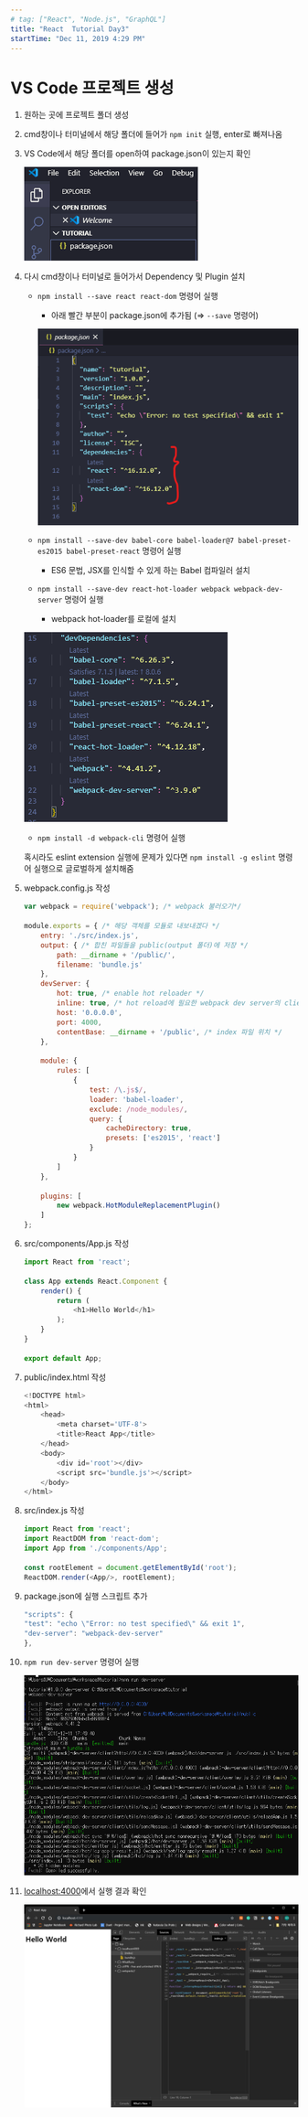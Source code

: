 ```yaml
---
# tag: ["React", "Node.js", "GraphQL"]
title: "React  Tutorial Day3"
startTime: "Dec 11, 2019 4:29 PM"
---
```


# VS Code 프로젝트 생성

1. 원하는 곳에 프로젝트 폴더 생성
2. cmd창이나 터미널에서 해당 폴더에 들어가 `npm init` 실행, enter로 빠져나옴
3. VS Code에서 해당 폴더를 open하여 package.json이 있는지 확인

    ![Day3/Untitled.png](Day3/Untitled.png)

4. 다시 cmd창이나 터미널로 들어가서 Dependency 및 Plugin 설치
    - `npm install --save react react-dom` 명령어 실행
        - 아래 빨간 부분이 package.json에 추가됨 (⇒ `--save` 명령어)

        ![Day3/Untitled%201.png](Day3/Untitled%201.png)

    - `npm install --save-dev babel-core babel-loader@7 babel-preset-es2015 babel-preset-react` 명령어 실행
        - ES6 문법, JSX를 인식할 수 있게 하는 Babel 컴파일러 설치
    - `npm install --save-dev react-hot-loader webpack webpack-dev-server` 명령어 실행
        - webpack hot-loader를 로컬에 설치

    ![Day3/Untitled%202.png](Day3/Untitled%202.png)

    - `npm install -d webpack-cli` 명령어 실행

    혹시라도 eslint extension 실행에 문제가 있다면 `npm install -g eslint` 명령어 실행으로 글로벌하게 설치해줌

5. webpack.config.js 작성
    ```javascript
    var webpack = require('webpack'); /* webpack 불러오기*/
    
    module.exports = { /* 해당 객체를 모듈로 내보내겠다 */
        entry: './src/index.js',
        output: { /* 합친 파일들을 public(output 폴더)에 저장 */
            path: __dirname + '/public/',
            filename: 'bundle.js'
        },
        devServer: {
            hot: true, /* enable hot reloader */ 
            inline: true, /* hot reload에 필요한 webpack dev server의 client를 bundle에 포함 */
            host: '0.0.0.0',
            port: 4000,
            contentBase: __dirname + '/public', /* index 파일 위치 */
        },
    
        module: {
            rules: [
                {
                    test: /\.js$/,
                    loader: 'babel-loader',
                    exclude: /node_modules/,
                    query: {
                        cacheDirectory: true,
                        presets: ['es2015', 'react']
                    }
                }
            ]
        },
    
        plugins: [
            new webpack.HotModuleReplacementPlugin()
        ]
    };
    ```
6. src/components/App.js 작성
    ```javascript
    import React from 'react';

    class App extends React.Component {
        render() {
            return (
                <h1>Hello World</h1>
            );
        }
    }

    export default App;
    ```
7. public/index.html 작성
    ```javascript
    <!DOCTYPE html>
    <html>
        <head>
            <meta charset='UTF-8'>
            <title>React App</title>
        </head>
        <body>
            <div id='root'></div>
            <script src='bundle.js'></script>
        </body>
    </html>
    ```
8. src/index.js 작성
    ```javascript
    import React from 'react';
    import ReactDOM from 'react-dom';
    import App from './components/App';
    
    const rootElement = document.getElementById('root');
    ReactDOM.render(<App/>, rootElement);
    ```
9. package.json에 실행 스크립트 추가
    ```javascript
    "scripts": {
    "test": "echo \"Error: no test specified\" && exit 1",
    "dev-server": "webpack-dev-server"
    },
    ```
10. `npm run dev-server` 명령어 실행

    ![Day3/Untitled%203.png](Day3/Untitled%203.png)

11. [localhost:4000](http://localhost:4000)에서 실행 결과 확인

    ![Day3/Untitled%204.png](Day3/Untitled%204.png)